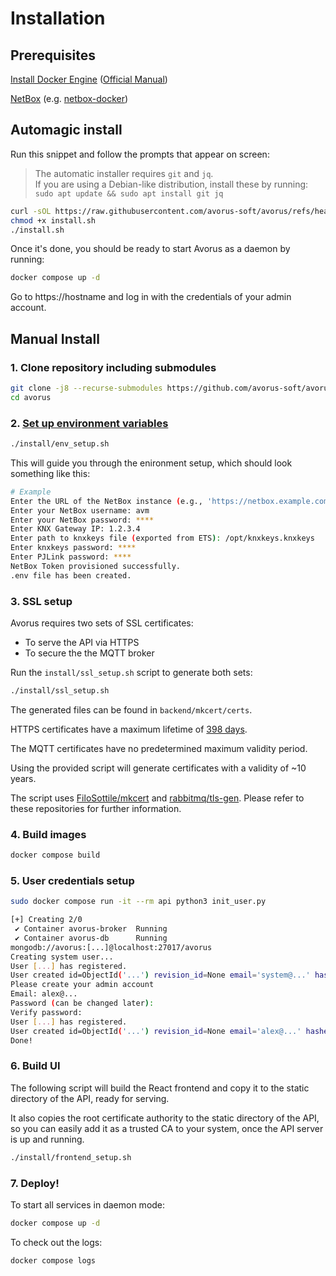 # Installation

## Prerequisites

[Install Docker Engine](INSTALL_DOCKER.md) ([Official Manual](https://docs.docker.com/engine/install/))

[NetBox](https://netbox.dev/) (e.g. [netbox-docker](https://hub.docker.com/r/netboxcommunity/netbox/))

## Automagic install

Run this snippet and follow the prompts that appear on screen:

> The automatic installer requires `git` and `jq`.<br>
> If you are using a Debian-like distribution, install these by running:<br>`sudo apt update && sudo apt install git jq`

```bash
curl -sOL https://raw.githubusercontent.com/avorus-soft/avorus/refs/heads/main/install/install.sh
chmod +x install.sh
./install.sh
```

Once it's done, you should be ready to start Avorus as a daemon by running:

```bash
docker compose up -d
```

Go to https://hostname and log in with the credentials of your admin account.

## Manual Install

### 1. Clone repository including submodules

```bash
git clone -j8 --recurse-submodules https://github.com/avorus-soft/avorus
cd avorus
```

### 2. [Set up environment variables](ENV_SETUP.md)

```bash
./install/env_setup.sh
```

This will guide you through the enironment setup, which should look something like this:

```bash
# Example
Enter the URL of the NetBox instance (e.g., 'https://netbox.example.com'): http://localhost:8000
Enter your NetBox username: avm
Enter your NetBox password: ****
Enter KNX Gateway IP: 1.2.3.4
Enter path to knxkeys file (exported from ETS): /opt/knxkeys.knxkeys
Enter knxkeys password: ****
Enter PJLink password: ****
NetBox Token provisioned successfully.
.env file has been created.
```

### 3. SSL setup

Avorus requires two sets of SSL certificates:

- To serve the API via HTTPS
- To secure the the MQTT broker

Run the `install/ssl_setup.sh` script to generate both sets:

```bash
./install/ssl_setup.sh
```

The generated files can be found in `backend/mkcert/certs`.

HTTPS certificates have a maximum lifetime of [398 days](https://stackoverflow.com/questions/62659149/why-was-398-days-chosen-for-tls-expiration).

The MQTT certificates have no predetermined maximum validity period.

Using the provided script will generate certificates with a validity of ~10 years.

The script uses [FiloSottile/mkcert](https://github.com/FiloSottile/mkcert) and [rabbitmq/tls-gen](https://github.com/rabbitmq/tls-gen). Please refer to these repositories for further information.

### 4. Build images

```bash
docker compose build
```

### 5. User credentials setup

```bash
sudo docker compose run -it --rm api python3 init_user.py
```

```bash
[+] Creating 2/0
 ✔ Container avorus-broker  Running                                       0.0s
 ✔ Container avorus-db      Running                                       0.0s
mongodb://avorus:[...]@localhost:27017/avorus
Creating system user...
User [...] has registered.
User created id=ObjectId('...') revision_id=None email='system@...' hashed_password='...' is_active=True is_superuser=True is_verified=False
Please create your admin account
Email: alex@...
Password (can be changed later):
Verify password:
User [...] has registered.
User created id=ObjectId('...') revision_id=None email='alex@...' hashed_password='...' is_active=True is_superuser=True is_verified=False
Done!
```

### 6. Build UI

The following script will build the React frontend and copy it to the static directory of the API, ready for serving.

It also copies the root certificate authority to the static directory of the API, so you can easily add it as a trusted CA to your system, once the API server is up and running.

```bash
./install/frontend_setup.sh
```

### 7. Deploy!

To start all services in daemon mode:

```bash
docker compose up -d
```

To check out the logs:

```bash
docker compose logs
```
